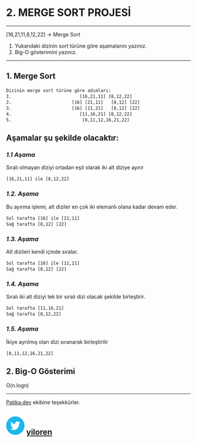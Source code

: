 # **2. MERGE SORT PROJESİ**
---
[16,21,11,8,12,22] -> Merge Sort

1. Yukarıdaki dizinin sort türüne göre aşamalarını yazınız.
2. Big-O gösterimini yazınız.
---


## **1. Merge Sort**


```
Dizinin merge sort türüne göre adımları:
1.                          [16,21,11] [8,12,22]
2.                       [16] [21,11]   [8,12] [22]
3.                       [16] [11,21]   [8,12] [22]
4.                          [11,16,21] [8,12,22]
5.                           [8,11,12,16,21,22]
```

## **Aşamalar şu şekilde olacaktır:**
### ***1.1 Aşama***
Sıralı olmayan diziyi ortadan eşit olarak iki alt diziye ayırır
```
[16,21,11] ile [8,12,22]
```

### ***1.2. Aşama***
Bu ayırma işlemi, alt diziler en çok iki elemanlı olana kadar devam eder.
``` 
Sol tarafta [16] ile [21,11] 
Sağ tarafta [8,12] [22]
```
### ***1.3. Aşama***
Alt dizileri kendi içinde sıralar.
``` 
Sol tarafta [16] ile [11,21] 
Sağ tarafta [8,12] [22]
``` 

### ***1.4. Aşama***
Sıralı iki alt diziyi tek bir sıralı dizi olacak şekilde birleştirir.
``` 
Sol tarafta [11,16,21]
Sağ tarafta [8,12,22]
``` 

### ***1.5. Aşama***
İkiye ayrılmış olan dizi sıranarak birleştirilir
```
[8,11,12,16,21,22]
``` 

## **2. Big-O Gösterimi**
O(n.logn)

---
[Patika.dev](http://Patika.dev) ekibine teşekkürler.
## **![ ](https://github.com/yiloren/kodluyoruzilkrepo/blob/master/img/Twitter_icon_small.png) [yiloren](https://twitter.com/ytanidir)** 